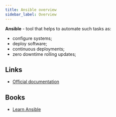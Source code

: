 ```yaml
---
title: Ansible overview
sidebar_label: Overview
---
```


**Ansible** - tool that helps to automate such tasks as:
- configure systems;
- deploy software;
- continuous deployments;
- zero downtime rolling updates;

## Links

- [Official documentation](https://docs.ansible.com/ansible/latest/index.html)

## Books

- [Learn Ansible](https://www.packtpub.com/virtualization-and-cloud/learn-ansible)